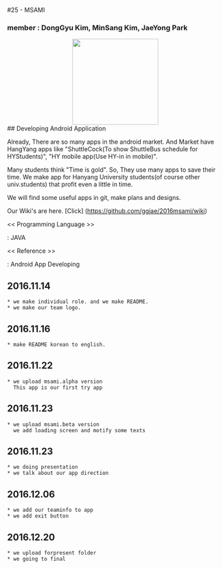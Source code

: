 #25 - MSAMI
### member : DongGyu Kim, MinSang Kim, JaeYong Park

<div align="center"><img src="http://postfiles5.naver.net/MjAxNjExMTRfMjU2/MDAxNDc5MTIzNzA2MTQz.qufEjEQgnduGwu9bSrtiHwBgrKpOrzldRZOZoOME-qIg.8MvaY1VSh6N4BYl-t5adAqnklUW5lK5bVFE2XHpkHnYg.PNG.msmghjjm/gitprojectlogo.png?type=w2" height = "200" ></div>
## Developing Android Application

Already, There are so many apps in the android market. And Market have HangYang apps like "ShuttleCock(To show ShuttleBus schedule for HYStudents)", "HY mobile app(Use HY-in in mobile)".

Many students think "Time is gold". So, They use many apps to save their time.
We make app for Hanyang University students(of course other univ.students) that profit even a little in time.

We will find some useful apps in git, make plans and designs.

Our Wiki's are here.
[Click] (https://github.com/ggjae/2016msami/wiki)


<< Programming Language >>

: JAVA


<< Reference >>

: Android App Developing

## 2016.11.14

	* we make individual role. and we make README.
	* we make our team logo.
## 2016.11.16

	* make README korean to english.

## 2016.11.22

	* we upload msami.alpha version
	  This app is our first try app

## 2016.11.23

	* we upload msami.beta version
	  we add loading screen and motify some texts

## 2016.11.23

	* we doing presentation
	* we talk about our app direction

## 2016.12.06

	* we add our teaminfo to app
	* we add exit button

## 2016.12.20

	* we upload forpresent folder
	* we going to final
